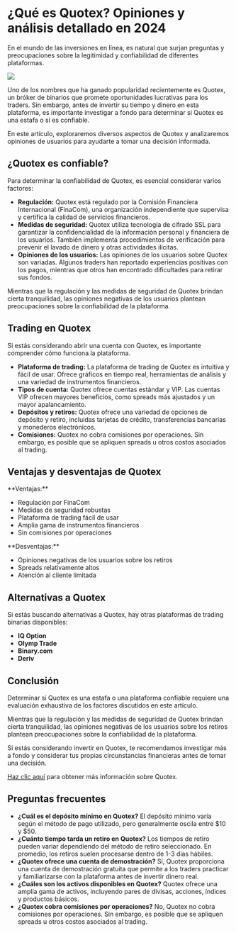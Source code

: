# ¿Qué es Quotex? Opiniones y análisis detallado en 2024

En el mundo de las inversiones en línea, es natural que surjan preguntas
y preocupaciones sobre la legitimidad y confiabilidad de diferentes
plataformas.

[![](https://static.quotex.io/files/4_en/300_250.jpg)](https://traff.sbs/brokerqxlid)

Uno de los nombres que ha ganado popularidad recientemente es Quotex, un
bróker de binarios que promete oportunidades lucrativas para los
traders. Sin embargo, antes de invertir su tiempo y dinero en esta
plataforma, es importante investigar a fondo para determinar si Quotex
es una estafa o si es confiable.

En este artículo, exploraremos diversos aspectos de Quotex y
analizaremos opiniones de usuarios para ayudarte a tomar una decisión
informada.

## ¿Quotex es confiable?

Para determinar la confiabilidad de Quotex, es esencial considerar
varios factores:

-   **Regulación:** Quotex está regulado por la Comisión Financiera
    Internacional (FinaCom), una organización independiente que
    supervisa y certifica la calidad de servicios financieros.
-   **Medidas de seguridad:** Quotex utiliza tecnología de cifrado SSL
    para garantizar la confidencialidad de la información personal y
    financiera de los usuarios. También implementa procedimientos de
    verificación para prevenir el lavado de dinero y otras actividades
    ilícitas.
-   **Opiniones de los usuarios:** Las opiniones de los usuarios sobre
    Quotex son variadas. Algunos traders han reportado experiencias
    positivas con los pagos, mientras que otros han encontrado
    dificultades para retirar sus fondos.

Mientras que la regulación y las medidas de seguridad de Quotex brindan
cierta tranquilidad, las opiniones negativas de los usuarios plantean
preocupaciones sobre la confiabilidad de la plataforma.

## Trading en Quotex

Si estás considerando abrir una cuenta con Quotex, es importante
comprender cómo funciona la plataforma.

-   **Plataforma de trading:** La plataforma de trading de Quotex es
    intuitiva y fácil de usar. Ofrece gráficos en tiempo real,
    herramientas de análisis y una variedad de instrumentos financieros.
-   **Tipos de cuenta:** Quotex ofrece cuentas estándar y VIP. Las
    cuentas VIP ofrecen mayores beneficios, como spreads más ajustados y
    un mayor apalancamiento.
-   **Depósitos y retiros:** Quotex ofrece una variedad de opciones de
    depósito y retiro, incluidas tarjetas de crédito, transferencias
    bancarias y monederos electrónicos.
-   **Comisiones:** Quotex no cobra comisiones por operaciones. Sin
    embargo, es posible que se apliquen spreads u otros costos asociados
    al trading.

## Ventajas y desventajas de Quotex

\*\*Ventajas:\*\*

-   Regulación por FinaCom
-   Medidas de seguridad robustas
-   Plataforma de trading fácil de usar
-   Amplia gama de instrumentos financieros
-   Sin comisiones por operaciones

\*\*Desventajas:\*\*

-   Opiniones negativas de los usuarios sobre los retiros
-   Spreads relativamente altos
-   Atención al cliente limitada

## Alternativas a Quotex

Si estás buscando alternativas a Quotex, hay otras plataformas de
trading binarias disponibles:

-   **IQ Option**
-   **Olymp Trade**
-   **Binary.com**
-   **Deriv**

## Conclusión

Determinar si Quotex es una estafa o una plataforma confiable requiere
una evaluación exhaustiva de los factores discutidos en este artículo.

Mientras que la regulación y las medidas de seguridad de Quotex brindan
cierta tranquilidad, las opiniones negativas de los usuarios sobre los
retiros plantean preocupaciones sobre la confiabilidad de la plataforma.

Si estás considerando invertir en Quotex, te recomendamos investigar más
a fondo y considerar tus propias circunstancias financieras antes de
tomar una decisión.

[Haz clic aquí](\%22https://traff.sbs/brokerqxsignup\%22) para obtener
más información sobre Quotex.

## Preguntas frecuentes

-   **¿Cuál es el depósito mínimo en Quotex?** El depósito mínimo varía
    según el método de pago utilizado, pero generalmente oscila entre
    \$10 y \$50.
-   **¿Cuánto tiempo tarda un retiro en Quotex?** Los tiempos de retiro
    pueden variar dependiendo del método de retiro seleccionado. En
    promedio, los retiros suelen procesarse dentro de 1-3 días hábiles.
-   **¿Quotex ofrece una cuenta de demostración?** Sí, Quotex
    proporciona una cuenta de demostración gratuita que permite a los
    traders practicar y familiarizarse con la plataforma antes de
    invertir dinero real.
-   **¿Cuáles son los activos disponibles en Quotex?** Quotex ofrece una
    amplia gama de activos, incluyendo pares de divisas, acciones,
    índices y productos básicos.
-   **¿Quotex cobra comisiones por operaciones?** No, Quotex no cobra
    comisiones por operaciones. Sin embargo, es posible que se apliquen
    spreads u otros costos asociados al trading.

